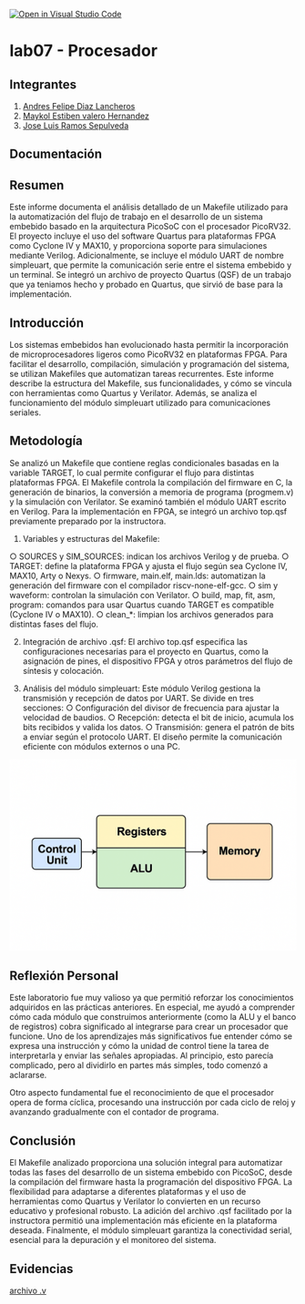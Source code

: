 [![Open in Visual Studio Code](https://classroom.github.com/assets/open-in-vscode-2e0aaae1b6195c2367325f4f02e2d04e9abb55f0b24a779b69b11b9e10269abc.svg)](https://classroom.github.com/online_ide?assignment_repo_id=19642134&assignment_repo_type=AssignmentRepo)
# lab07 - Procesador

## Integrantes
1. [Andres Felipe Diaz Lancheros](https://github.com/felipelan5)
2. [Maykol Estiben valero Hernandez](https://github.com/Maykolelmejor)
3. [Jose Luis Ramos Sepulveda](https://github.com/JOSELRAMOSS)

## Documentación


## Resumen


Este informe documenta el análisis detallado de un Makefile utilizado para la
automatización del flujo de trabajo en el desarrollo de un sistema embebido basado en la
arquitectura PicoSoC con el procesador PicoRV32. El proyecto incluye el uso del software
Quartus para plataformas FPGA como Cyclone IV y MAX10, y proporciona soporte para
simulaciones mediante Verilog. Adicionalmente, se incluye el módulo UART de nombre
simpleuart, que permite la comunicación serie entre el sistema embebido y un terminal.
Se integró un archivo de proyecto Quartus (QSF) de un trabajo que ya teniamos hecho y probado en Quartus, que sirvió
de base para la implementación.

## Introducción


Los sistemas embebidos han evolucionado hasta permitir la incorporación de
microprocesadores ligeros como PicoRV32 en plataformas FPGA. Para facilitar el
desarrollo, compilación, simulación y programación del sistema, se utilizan Makefiles que
automatizan tareas recurrentes. Este informe describe la estructura del Makefile, sus
funcionalidades, y cómo se vincula con herramientas como Quartus y Verilator. Además, se
analiza el funcionamiento del módulo simpleuart utilizado para comunicaciones seriales.

## Metodología

Se analizó un Makefile que contiene reglas condicionales basadas en la variable TARGET, lo
cual permite configurar el flujo para distintas plataformas FPGA. El Makefile controla la
compilación del firmware en C, la generación de binarios, la conversión a memoria de
programa (progmem.v) y la simulación con Verilator. Se examinó también el módulo UART
escrito en Verilog. Para la implementación en FPGA, se integró un archivo top.qsf
previamente preparado por la instructora.




1. Variables y estructuras del Makefile:

○ SOURCES y SIM_SOURCES: indican los archivos Verilog y de prueba.
○ TARGET: define la plataforma FPGA y ajusta el flujo según sea Cyclone IV,
MAX10, Arty o Nexys.
○ firmware, main.elf, main.lds: automatizan la generación del firmware
con el compilador riscv-none-elf-gcc.
○ sim y waveform: controlan la simulación con Verilator.
○ build, map, fit, asm, program: comandos para usar Quartus cuando
TARGET es compatible (Cyclone IV o MAX10).
○ clean_*: limpian los archivos generados para distintas fases del flujo.

2. Integración de archivo .qsf: El archivo top.qsf especifica las configuraciones
necesarias para el proyecto en Quartus, como la asignación de pines, el dispositivo
FPGA y otros parámetros del flujo de síntesis y colocación.

3. Análisis del módulo simpleuart: Este módulo Verilog gestiona la transmisión y
recepción de datos por UART. Se divide en tres secciones:
○ Configuración del divisor de frecuencia para ajustar la velocidad de baudios.
○ Recepción: detecta el bit de inicio, acumula los bits recibidos y valida los
datos.
○ Transmisión: genera el patrón de bits a enviar según el protocolo UART. El
diseño permite la comunicación eficiente con módulos externos o una PC.

<img src="img/b.png" alt="alt text" width=600 >


## Reflexión Personal

Este laboratorio fue muy valioso ya que permitió reforzar los conocimientos adquiridos en las prácticas anteriores. En especial, me ayudó a comprender cómo cada módulo que construimos anteriormente (como la ALU y el banco de registros) cobra significado al integrarse para crear un procesador que funcione. 
Uno de los aprendizajes más significativos fue entender cómo se expresa una instrucción y cómo la unidad de control tiene la tarea de interpretarla y enviar las señales apropiadas. Al principio, esto parecía complicado, pero al dividirlo en partes más simples, todo comenzó a aclararse. 

Otro aspecto fundamental fue el reconocimiento de que el procesador opera de forma cíclica, procesando una instrucción por cada ciclo de reloj y avanzando gradualmente con el contador de programa. 

## Conclusión

El Makefile analizado proporciona una solución integral para automatizar todas las fases del
desarrollo de un sistema embebido con PicoSoC, desde la compilación del firmware hasta la
programación del dispositivo FPGA. La flexibilidad para adaptarse a diferentes plataformas
y el uso de herramientas como Quartus y Verilator lo convierten en un recurso educativo y
profesional robusto. La adición del archivo .qsf facilitado por la instructora permitió una
implementación más eficiente en la plataforma deseada. Finalmente, el módulo
simpleuart garantiza la conectividad serial, esencial para la depuración y el monitoreo del
sistema.




## Evidencias
[archivo .v](/arqprogmem.v)
